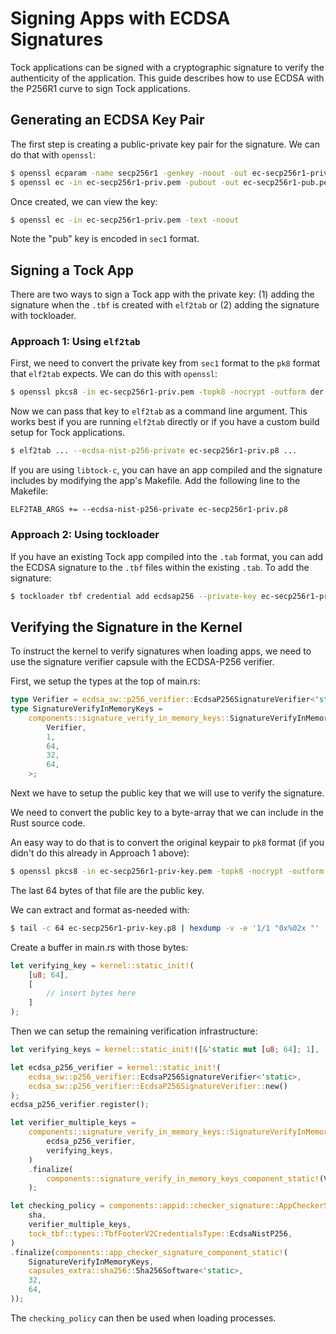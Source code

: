 # Signing Apps with ECDSA Signatures

Tock applications can be signed with a cryptographic signature to verify the
authenticity of the application. This guide describes how to use ECDSA with the
P256R1 curve to sign Tock applications.

## Generating an ECDSA Key Pair

The first step is creating a public-private key pair for the signature. We can
do that with `openssl`:

```bash
$ openssl ecparam -name secp256r1 -genkey -noout -out ec-secp256r1-priv.pem
$ openssl ec -in ec-secp256r1-priv.pem -pubout -out ec-secp256r1-pub.pem
```

Once created, we can view the key:

```bash
$ openssl ec -in ec-secp256r1-priv.pem -text -noout
```

Note the "pub" key is encoded in `sec1` format.

## Signing a Tock App

There are two ways to sign a Tock app with the private key: (1) adding the
signature when the `.tbf` is created with `elf2tab` or (2) adding the signature
with tockloader.

### Approach 1: Using `elf2tab`

First, we need to convert the private key from `sec1` format to the `pk8`
format that `elf2tab` expects. We can do this with `openssl`:

```bash
$ openssl pkcs8 -in ec-secp256r1-priv.pem -topk8 -nocrypt -outform der > ec-secp256r1-priv.p8
```

Now we can pass that key to `elf2tab` as a command line argument. This works
best if you are running `elf2tab` directly or if you have a custom build setup
for Tock applications.

```bash
$ elf2tab ... --ecdsa-nist-p256-private ec-secp256r1-priv.p8 ...
```

If you are using `libtock-c`, you can have an app compiled and the signature
includes by modifying the app's Makefile. Add the following line to the
Makefile:

```make
ELF2TAB_ARGS += --ecdsa-nist-p256-private ec-secp256r1-priv.p8
```

### Approach 2: Using tockloader

If you have an existing Tock app compiled into the `.tab` format, you can add
the ECDSA signature to the `.tbf` files within the existing `.tab`. To add the
signature:

```bash
$ tockloader tbf credential add ecdsap256 --private-key ec-secp256r1-priv.pem
```

## Verifying the Signature in the Kernel

To instruct the kernel to verify signatures when loading apps, we need to use
the signature verifier capsule with the ECDSA-P256 verifier.

First, we setup the types at the top of main.rs:

```rust
type Verifier = ecdsa_sw::p256_verifier::EcdsaP256SignatureVerifier<'static>;
type SignatureVerifyInMemoryKeys =
    components::signature_verify_in_memory_keys::SignatureVerifyInMemoryKeysComponentType<
        Verifier,
        1,
        64,
        32,
        64,
    >;
```

Next we have to setup the public key that we will use to verify the signature.

We need to convert the public key to a byte-array that we can include in the
Rust source code.

An easy way to do that is to convert the original keypair to `pk8` format (if
you didn't do this already in Approach 1 above):

```bash
$ openssl pkcs8 -in ec-secp256r1-priv-key.pem -topk8 -nocrypt -outform der > ec-secp256r1-priv-key.p8
```

The last 64 bytes of that file are the public key.

We can extract and format as-needed with:

```bash
$ tail -c 64 ec-secp256r1-priv-key.p8 | hexdump -v -e '1/1 "0x%02x "'
```

Create a buffer in main.rs with those bytes:

```rust
let verifying_key = kernel::static_init!(
    [u8; 64],
    [
        // insert bytes here
    ]
);
```

Then we can setup the remaining verification infrastructure:

```rust
let verifying_keys = kernel::static_init!([&'static mut [u8; 64]; 1], [verifying_key]);

let ecdsa_p256_verifier = kernel::static_init!(
    ecdsa_sw::p256_verifier::EcdsaP256SignatureVerifier<'static>,
    ecdsa_sw::p256_verifier::EcdsaP256SignatureVerifier::new()
);
ecdsa_p256_verifier.register();

let verifier_multiple_keys =
	components::signature_verify_in_memory_keys::SignatureVerifyInMemoryKeysComponent::new(
	    ecdsa_p256_verifier,
	    verifying_keys,
	)
	.finalize(
	    components::signature_verify_in_memory_keys_component_static!(Verifier, 1, 64, 32, 64,),
	);

let checking_policy = components::appid::checker_signature::AppCheckerSignatureComponent::new(
    sha,
    verifier_multiple_keys,
    tock_tbf::types::TbfFooterV2CredentialsType::EcdsaNistP256,
)
.finalize(components::app_checker_signature_component_static!(
    SignatureVerifyInMemoryKeys,
    capsules_extra::sha256::Sha256Software<'static>,
    32,
    64,
));
```

The `checking_policy` can then be used when loading processes.

